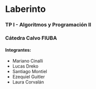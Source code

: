 # Laberinto

### TP I - Algoritmos y Programación II
### Cátedra Calvo FIUBA


#### Integrantes:

* Mariano Cinalli  
* Lucas Dreko  
* Santiago Montiel  
* Ezequiel Guitler  
* Laura Corvalán  


